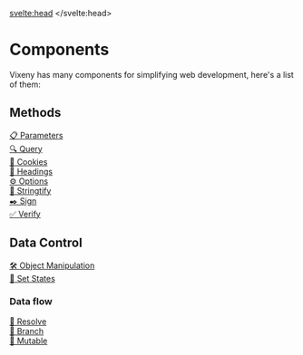 <script>
	import Iconie from "$lib/components/Iconie.svelte"
</script>

<svelte:head>
    <title>Functional something - Vixeny</title>
    <meta name="description" content="about this page" />
</svelte:head>
# Components

Vixeny has many components for simplifying web development, here's a list of them:

## Methods
- [ 📋 Parameters](/docs/modules/parameters)
- [ 🔍 Query](/docs/modules/query)
- [ 🍪 Cookies](/docs/modules/cookies)
- [ 📑 Headings](#headings)
- [ ⚙️ Options](#options)
- [ 📝 Stringtify](#stringtify)
- [ ✒️ Sign](#sign)
- [ ✅ Verify](#verify)


## Data Control
- [ 🛠️ Object Manipulation](#object-manipulation)
- [ 📲 Set States](#set-states)


### Data flow
- [ 🔄 Resolve](/docs/modules/resolve)
- [ 🔀 Branch](/docs/modules/branch)
- [ 🔂 Mutable](/docs/modules/mutable)

<style>
ul {
    list-style-type: none;
    padding: 0;
}

a {
margin-bottom: 8px;
}

a:hover {
text-decoration: underline;
  }
</style>
